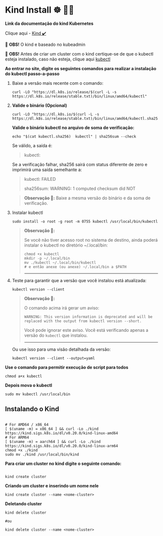 # Kind Install ☸ 👨‍💻 

**Link da documentação do kind Kubernetes**

Clique aqui - [Kind ✔️](https://kind.sigs.k8s.io/docs/user/quick-start/#installation)




🔵 **OBS!** O kind e baseado no kubeadmin

🔵 **OBS!** Antes de criar um cluster com o kind certique-se de que o kubectl esteja instalado, caso não esteja, clique aqui [kubectl](https://kubernetes.io/docs/tasks/tools/install-kubectl-linux/)

**Ao entrar no site, digite os seguintes comandos para realizar a instalação do kubectl passo-a-passo**

1. Baixe a versão mais recente com o comando:

    ```vim
    curl -LO "https://dl.k8s.io/release/$(curl -L -s https://dl.k8s.io/release/stable.txt)/bin/linux/amd64/kubectl"
    ```

2. **Valide o binário (Opcional)**
    ```vim 
    curl -LO "https://dl.k8s.io/$(curl -L -s https://dl.k8s.io/release/stable.txt)/bin/linux/amd64/kubectl.sha256"
    ```

    **Valide o binário kubectl no arquivo de soma de verificação:**
    ```vim
    echo "$(cat kubectl.sha256)  kubectl" | sha256sum --check
    ```

    Se válido, a saída é:

    > kubectl: 

    Se a verificação falhar, sha256 sairá com status diferente de zero e imprimirá uma saída semelhante a:

    > kubectl: FAILED
    >
    > sha256sum: WARNING: 1 computed checksum did NOT 
    
    > **Observação 📘:** Baixe a mesma versão do binário e da soma de verificação.

3. Instalar kubectl

    ```vim
    sudo install -o root -g root -m 0755 kubectl /usr/local/bin/kubectl
    ```

    > **Observação 📘:**
    >
    > Se você não tiver acesso root no sistema de destino, ainda poderá instalar o kubectl no diretório ~/.local/bin:
    >
    > ```shell
    > chmod +x kubectl
    > mkdir -p ~/.local/bin
    > mv ./kubectl ~/.local/bin/kubectl
    > # e então anexe (ou anexe) ~/.local/bin a $PATH
    > ```
    > ---

4. Teste para garantir que a versão que você instalou está atualizada:

    ```shell
    kubectl version --client
    ```

    > **Observação 📘:**
    >
    > O comando acima irá gerar um aviso:
    >
    >   ```WARNING: This version information is deprecated and will be replaced with the output from kubectl version --short.```
    >
    > Você pode ignorar este aviso. Você está verificando apenas a versão do ``kubectl`` que instalou.
    >
    > ---

    Ou use isso para uma visão detalhada da versão:

    ```shell
    kubectl version --client --output=yaml
    ```


**Use o comando para permitir execução de script para todos**

```vim
chmod a+x kubectl
```

**Depois mova o kubectl**

```vim
sudo mv kubectl /usr/local/bin
```


## Instalando o Kind
```vim

# For AMD64 / x86_64
[ $(uname -m) = x86_64 ] && curl -Lo ./kind https://kind.sigs.k8s.io/dl/v0.20.0/kind-linux-amd64
# For ARM64
[ $(uname -m) = aarch64 ] && curl -Lo ./kind https://kind.sigs.k8s.io/dl/v0.20.0/kind-linux-arm64
chmod +x ./kind
sudo mv ./kind /usr/local/bin/kind

```

**Para criar um cluster no kind digite o seguinte comando:**

```shel

kind create cluster

```

**Criando um cluster e inserindo um nome nele**

```shell
kind create cluster --name <nome-cluster>
```

**Deletando cluster**

```shell
kind delete cluster

#ou

kind delete cluster --name <nome-cluster>
```
